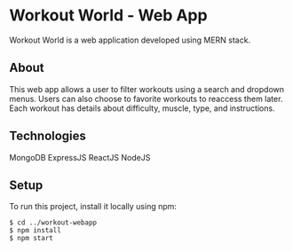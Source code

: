 # Workout World - Web App
Workout World is a web application developed using MERN stack.

## About 
This web app allows a user to filter workouts using a search and dropdown menus. Users can also choose to favorite workouts to reaccess them later. 
Each workout has details about difficulty, muscle, type, and instructions.  

## Technologies 
MongoDB
ExpressJS
ReactJS
NodeJS

## Setup
To run this project, install it locally using npm:

```
$ cd ../workout-webapp
$ npm install
$ npm start
```
